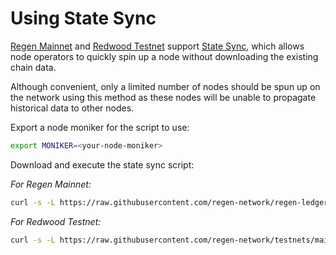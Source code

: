 # Using State Sync

[Regen Mainnet](../../ledger/get-started/live-networks.md#regen-mainnet) and [Redwood Testnet](../../ledger/get-started/live-networks.md#redwood-testnet) support [State Sync](https://docs.cosmos.network/v0.44/architecture/adr-040-storage-and-smt-state-commitments.html#snapshots-for-storage-sync-and-state-versioning), which allows node operators to quickly spin up a node without downloading the existing chain data.

Although convenient, only a limited number of nodes should be spun up on the network using this method as these nodes will be unable to propagate historical data to other nodes.

Export a node moniker for the script to use:

```bash
export MONIKER=<your-node-moniker>
```

Download and execute the state sync script:

*For Regen Mainnet:*

```bash 
curl -s -L https://raw.githubusercontent.com/regen-network/regen-ledger/main/scripts/statesync.bash | bash -s $MONIKER
```

*For Redwood Testnet:*

```bash 
curl -s -L https://raw.githubusercontent.com/regen-network/testnets/main/scripts/testnet-statesync.bash | bash -s $MONIKER
```
